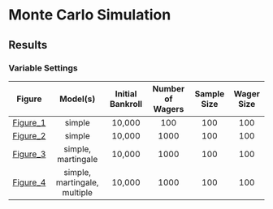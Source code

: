 # Monte Carlo Simulation

## Results

### Variable Settings

| Figure                                                  | Model(s)                     | Initial Bankroll | Number of Wagers | Sample Size | Wager Size | 
|:-------------------------------------------------------:|:----------------------------:|:----------------:|:----------------:|:-----------:|:----------:|
| [Figure_1](https://photos.app.goo.gl/FY6oHBUGfMCB7x9r5) | simple                       | 10,000           | 100              | 100         | 100        |
| [Figure_2](https://photos.app.goo.gl/G1j2M1WijcfVf5Rw8) | simple                       | 10,000           | 1000             | 100         | 100        |
| [Figure_3](https://photos.app.goo.gl/yE1tTcwfFs6PURkj7) | simple, martingale           | 10,000           | 1000             | 100         | 100        |
| [Figure_4](https://photos.app.goo.gl/9SNaBgsyqWn6XSdH8) | simple, martingale, multiple | 10,000           | 1000             | 100         | 100        |